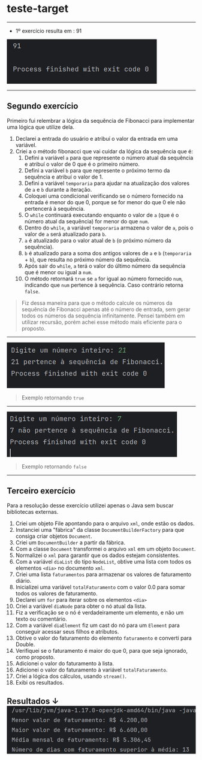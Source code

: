 # teste-target

---

 - 1º exercício resulta em : 91

![Primeiro exercício](assets/primeiro-exercicio.png)

---
 ## Segundo exercício
Primeiro fui relembrar a lógica da sequência de Fibonacci para implementar uma lógica que utilize dela.
1. Declarei a entrada do usuário e atribuí o valor da entrada em uma variável.
2. Criei a o método fibonacci que vai cuidar da lógica da sequência que é:
   1. Defini a variável `a` para que represente o número atual da sequência e atribuí o valor de 0 que é o primeiro número.
   2. Defini a variável `b` para que represente o próximo termo da sequência e atribuí o valor de 1.
   3. Defini a variável `temporaria` para ajudar na atualização dos valores de `a` e `b` durante a iteração.
   4. Coloquei uma condicional verificando se o número fornecido na entrada é menor do que 0, porque se for menor do que 0 ele não pertencerá à sequência.
   5. O `while` continuará executando enquanto o valor de `a` (que é o número atual da sequência) for menor do que `num`.
   6. Dentro do `while`, a variável `temporaria` armazena o valor de `a`, pois o valor de `a` será atualizado para `b`.
   7. `a` é atualizado para o valor atual de `b` (o próximo número da sequência).
   8. `b` é atualizado para a soma dos antigos valores de `a` e `b` (`temporaria` + `b`), que resulta no próximo número da sequência.
   9. Após sair do `while`, `a` terá o valor do último número da sequência que é menor ou igual a `num`.
   10. O método retornará `true` se `a` for igual ao número fornecido `num`, indicando que `num` pertence à sequência. Caso contrário retorna `false`.
> Fiz dessa maneira para que o método calcule os números da sequência de Fibonacci apenas até o número de entrada, sem gerar todos os números da sequência infinitamente. Pensei também em utilizar recursão, porém achei esse método mais eficiente para o proposto.
---

![Segundo exercício retornando true](assets/segundo-exercicio.png)
> Exemplo retornando `true`

---
![Segundo exercicio retornando false](assets/segundo-exercicio2.png)
> Exemplo retornando `false`
---
## Terceiro exercício
Para a resolução desse exercício utilizei apenas o Java sem buscar bibliotecas externas.
1. Criei um objeto File apontando para o arquivo `xml`, onde estão os dados.
2. Instanciei uma "fábrica" da classe `DocumentBuilderFactory` para que consiga criar objetos `Document`.
3. Criei um `DocumentBuilder` a partir da fábrica.
4. Com a classe `Document` transformei o arquivo `xml` em um objeto `Document`.
5. Normalizei o `xml` para garantir que os dados estejam consistentes.
6. Com a variável `diaList` do tipo `NodeList`, obtive uma lista com todos os elementos `<dia>` no documento `xml`.
7. Criei uma lista `faturamentos` para armazenar os valores de faturamento diário.
8. Inicializei uma variável `totalFaturamento` com o valor 0.0 para somar todos os valores de faturamento.
9. Declarei um `for` para iterar sobre os elementos `<dia>`
10. Criei a variável `diaNode` para obter o nó atual da lista.
11. Fiz a verificação se o nó é verdadeiramente um elemento, e não um texto ou comentário.
12. Com a variável `diaElement` fiz um cast do nó para um `Element` para conseguir acessar seus filhos e atributos.
13. Obtive o valor do faturamento do elemento `faturamento` e converti para Double.
14. Verifiquei se o faturamento é maior do que 0, para que seja ignorado, como proposto.
15. Adicionei o valor do faturamento à lista.
16. Adicionei o valor do faturamento à variável `totalFaturamento`.
17. Criei a lógica dos cálculos, usando `stream()`.
18. Exibi os resultados.

**Resultados ↓**
![Resultados exercicio 3](assets/terceiro-exercicio.png)
---
